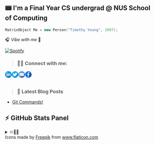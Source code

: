 ## 📟 I'm a Final Year CS undergrad @ NUS School of Computing 

```cpp
MatrixObject Me = new Person("Timothy Young", 1997);
```
🎧 _Vibe with me_ 🎺

[![Spotify](https://spotify-stats-timothyoung97.vercel.app/api/spotify)](https://open.spotify.com/user/31qd72w5v25ss2gn6tpaoaenqfru)


> ### 🤝🏼 Connect with me:

[<img align="left" alt="Timothyoung | LinkedIn" width="22px" src="public\linkedin.png" />][linkedin]
[<img align="left" alt="Timothyoung | Twitter" width="22px" src="public\twitter.png" />][twitter]
[<img align="left" alt="Timothyoung | Email" width="22px" src="public\email.png" />][email]
[<img align="left" alt="Timothyoung | Facebook" width="22px" src="public\facebook.png" />][facebook]

<br />
<br />

> ### 📕 Latest Blog Posts

<!-- BLOG-POST-LIST:START -->
- [Git Commands!](https://dev.to/timothyoung97/git-commands-3pkh)
<!-- BLOG-POST-LIST:END -->

## ⚡ GitHub Stats Panel

<details>
  <summary>♾️📶🆙</summary>

  <h4><i>Recent Activities</i></h2>

<!--START_SECTION:activity-->
1. 🎉 Merged PR [#1](https://github.com/Timothyoung97/RenderingEngine/pull/1) in [Timothyoung97/RenderingEngine](https://github.com/Timothyoung97/RenderingEngine)
2. 💪 Opened PR [#406](https://github.com/CS3247-Game-Development-Team-6/Doodles/pull/406) in [CS3247-Game-Development-Team-6/Doodles](https://github.com/CS3247-Game-Development-Team-6/Doodles)
3. 💪 Opened PR [#403](https://github.com/CS3247-Game-Development-Team-6/Doodles/pull/403) in [CS3247-Game-Development-Team-6/Doodles](https://github.com/CS3247-Game-Development-Team-6/Doodles)
4. ❗️ Closed issue [#386](https://github.com/CS3247-Game-Development-Team-6/Doodles/issues/386) in [CS3247-Game-Development-Team-6/Doodles](https://github.com/CS3247-Game-Development-Team-6/Doodles)
5. 🗣 Commented on [#386](https://github.com/CS3247-Game-Development-Team-6/Doodles/issues/386) in [CS3247-Game-Development-Team-6/Doodles](https://github.com/CS3247-Game-Development-Team-6/Doodles)
<!--END_SECTION:activity-->

---

<h4><i>General Stats</i></h2>

  <p align="center">
    <code><img align="center" src="https://github-readme-stats.vercel.app/api?username=Timothyoung97&count_private=true&show_icons=true&theme=blue-green" /></code>
    <code><img align="center" src="https://github-readme-stats.vercel.app/api/top-langs/?username=Timothyoung97&theme=blue-green&count_private=true" /></code>
  </p>  

---

<h4><i>Activity</i></h2>

  <p align="center">
    <code><img align="center" src="http://github-readme-streak-stats.herokuapp.com?user=Timothyoung97&theme=chartreuse-dark&date_format=M%20j%5B%2C%20Y%5D" /></code>
  </p>  

---

<h4><i>Contribution Graph</i></h2>

  <p align="center">
    <code><img align="center" src="./profile-3d-contrib/profile-night-green.svg" /></code>
  </p>  

---

<h4><i>Wakatime Stats</i></h2>
    
<!--START_SECTION:waka-->
![Code Time](http://img.shields.io/badge/Code%20Time-978%20hrs%2028%20mins-blue)

![Profile Views](http://img.shields.io/badge/Profile%20Views-0-blue)

![Lines of code](https://img.shields.io/badge/From%20Hello%20World%20I%27ve%20Written-6.5%20million%20lines%20of%20code-blue)

**🐱 My GitHub Data** 

> 📦 2.1 MB Used in GitHub's Storage 
 > 
> 🏆 1,266 Contributions in the Year 2023
 > 
> 💼 Opted to Hire
 > 
> 📜 23 Public Repositories 
 > 
> 🔑 23 Private Repositories 
 > 
**I'm an Early 🐤** 

```text
🌞 Morning                2066 commits        █████░░░░░░░░░░░░░░░░░░░░   21.60 % 
🌆 Daytime                5490 commits        ██████████████░░░░░░░░░░░   57.40 % 
🌃 Evening                1298 commits        ███░░░░░░░░░░░░░░░░░░░░░░   13.57 % 
🌙 Night                  711 commits         ██░░░░░░░░░░░░░░░░░░░░░░░   07.43 % 
```
📅 **I'm Most Productive on Monday** 

```text
Monday                   2159 commits        ██████░░░░░░░░░░░░░░░░░░░   22.57 % 
Tuesday                  1755 commits        █████░░░░░░░░░░░░░░░░░░░░   18.35 % 
Wednesday                1940 commits        █████░░░░░░░░░░░░░░░░░░░░   20.28 % 
Thursday                 1787 commits        █████░░░░░░░░░░░░░░░░░░░░   18.68 % 
Friday                   1370 commits        ████░░░░░░░░░░░░░░░░░░░░░   14.32 % 
Saturday                 207 commits         █░░░░░░░░░░░░░░░░░░░░░░░░   02.16 % 
Sunday                   347 commits         █░░░░░░░░░░░░░░░░░░░░░░░░   03.63 % 
```


📊 **This Week I Spent My Time On** 

```text
🕑︎ Time Zone: Asia/Singapore

💬 Programming Languages: 
C++                      11 hrs 8 mins       ███████████░░░░░░░░░░░░░░   45.97 % 
HLSL                     10 hrs 50 mins      ███████████░░░░░░░░░░░░░░   44.71 % 
INI                      50 mins             █░░░░░░░░░░░░░░░░░░░░░░░░   03.48 % 
Other                    49 mins             █░░░░░░░░░░░░░░░░░░░░░░░░   03.37 % 
Objective-C              15 mins             ░░░░░░░░░░░░░░░░░░░░░░░░░   01.10 % 

🔥 Editors: 
Visual Studio            12 hrs 52 mins      █████████████░░░░░░░░░░░░   53.06 % 
VS Code                  11 hrs 22 mins      ████████████░░░░░░░░░░░░░   46.94 % 

🐱‍💻 Projects: 
RenderingEngine          17 hrs 42 mins      ██████████████████░░░░░░░   73.01 % 
UnrealEngine             3 hrs 29 mins       ████░░░░░░░░░░░░░░░░░░░░░   14.42 % 
UE5_StylizedShading      2 hrs 25 mins       ██░░░░░░░░░░░░░░░░░░░░░░░   09.98 % 
UE5                      35 mins             █░░░░░░░░░░░░░░░░░░░░░░░░   02.43 % 
TestProject              1 min               ░░░░░░░░░░░░░░░░░░░░░░░░░   00.13 % 

💻 Operating System: 
Windows                  24 hrs 15 mins      █████████████████████████   100.00 % 
```

**I Mostly Code in C++** 

```text
C++                      7 repos             █████░░░░░░░░░░░░░░░░░░░░   21.88 % 
Python                   5 repos             ████░░░░░░░░░░░░░░░░░░░░░   15.62 % 
HTML                     2 repos             ██░░░░░░░░░░░░░░░░░░░░░░░   06.25 % 
Jupyter Notebook         2 repos             ██░░░░░░░░░░░░░░░░░░░░░░░   06.25 % 
HLSL                     1 repo              █░░░░░░░░░░░░░░░░░░░░░░░░   03.12 % 
```



**Timeline**

![Lines of Code chart](https://raw.githubusercontent.com/Timothyoung97/Timothyoung97/main/assets/bar_graph.png)


 Last Updated on 17/12/2023 18:36:55 UTC
<!--END_SECTION:waka-->
    
</details>

[facebook]: https://www.facebook.com/TimYoung97
[email]: mailto:e0518553@u.nus.edu
[twitter]: https://twitter.com/timothyoung97
[linkedin]: https://www.linkedin.com/in/shiyuan-yang97/

<div>Icons made by <a href="https://www.freepik.com" title="Freepik">Freepik</a> from <a href="https://www.flaticon.com/" title="Flaticon">www.flaticon.com</a></div>
